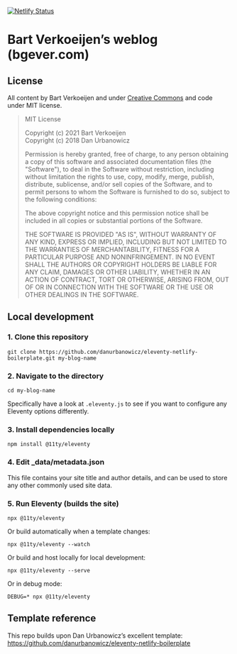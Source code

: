 [![Netlify Status](https://api.netlify.com/api/v1/badges/81eeb153-4ab3-410e-a6ca-0613ce6d4c3b/deploy-status)](https://app.netlify.com/sites/bgever/deploys)

# Bart Verkoeijen’s weblog (bgever.com)

## License

All content by Bart Verkoeijen and under [Creative Commons][content-license] and code under MIT license.

[content-license]: http://creativecommons.org/licenses/by-nc-sa/4.0/

> MIT License
>
> Copyright (c) 2021 Bart Verkoeijen  
> Copyright (c) 2018 Dan Urbanowicz
>
> Permission is hereby granted, free of charge, to any person obtaining a copy
> of this software and associated documentation files (the "Software"), to deal
> in the Software without restriction, including without limitation the rights
> to use, copy, modify, merge, publish, distribute, sublicense, and/or sell
> copies of the Software, and to permit persons to whom the Software is
> furnished to do so, subject to the following conditions:
>
> The above copyright notice and this permission notice shall be included in all
> copies or substantial portions of the Software.
>
> THE SOFTWARE IS PROVIDED "AS IS", WITHOUT WARRANTY OF ANY KIND, EXPRESS OR
> IMPLIED, INCLUDING BUT NOT LIMITED TO THE WARRANTIES OF MERCHANTABILITY,
> FITNESS FOR A PARTICULAR PURPOSE AND NONINFRINGEMENT. IN NO EVENT SHALL THE
> AUTHORS OR COPYRIGHT HOLDERS BE LIABLE FOR ANY CLAIM, DAMAGES OR OTHER
> LIABILITY, WHETHER IN AN ACTION OF CONTRACT, TORT OR OTHERWISE, ARISING FROM,
> OUT OF OR IN CONNECTION WITH THE SOFTWARE OR THE USE OR OTHER DEALINGS IN THE
> SOFTWARE.

## Local development

### 1. Clone this repository

```
git clone https://github.com/danurbanowicz/eleventy-netlify-boilerplate.git my-blog-name
```

### 2. Navigate to the directory

```
cd my-blog-name
```

Specifically have a look at `.eleventy.js` to see if you want to configure any Eleventy options differently.

### 3. Install dependencies locally

```
npm install @11ty/eleventy
```

### 4. Edit _data/metadata.json

This file contains your site title and author details, and can be used to store any other commonly used site data.

### 5. Run Eleventy (builds the site)

```
npx @11ty/eleventy
```

Or build automatically when a template changes:
```
npx @11ty/eleventy --watch
```

Or build and host locally for local development:
```
npx @11ty/eleventy --serve
```

Or in debug mode:
```
DEBUG=* npx @11ty/eleventy
```

## Template reference

This repo builds upon Dan Urbanowicz’s excellent template:
https://github.com/danurbanowicz/eleventy-netlify-boilerplate
